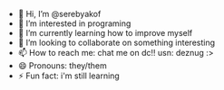 - 👋 Hi, I’m @serebyakof
- 👀 I’m interested in programing
- 🌱 I’m currently learning how to improve myself
- 💞️ I’m looking to collaborate on something interesting
- 📫 How to reach me: chat me on dc!! usn: deznug :>
- 😄 Pronouns: they/them
- ⚡ Fun fact: i'm still learning


<!---
serebyakof/serebyakof is a ✨ special ✨ repository because its `README.md` (this file) appears on your GitHub profile.
You can click the Preview link to take a look at your changes.
--->
